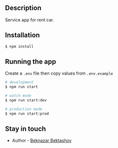 ## Description

Service app for rent car.

## Installation

```bash
$ npm install
```

## Running the app
Create a `.env` file then copy values from `.env.example`
```bash
# development
$ npm run start

# watch mode
$ npm run start:dev

# production mode
$ npm run start:prod
```

## Stay in touch

- Author - [Beknazar Bektashov](https://gitlab.com/BeknazarBR)
